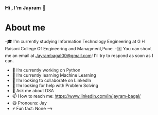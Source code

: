 ### Hi , I'm Jayram 👋

# About me

-🎓  I'm currently studying Information Technology Engineering at G H Raisoni College Of Engineering and Managment,Pune.
-✉️  You can shoot me an email at Jayrambagal00@gmail.com! I'll try to respond as soon as I can.
- 🔭 I’m currently working on Python
- 🌱 I’m currently learning Machine Learning
- 👯 I’m looking to collaborate on LinkedIn
- 🤔 I’m looking for help with Problem Solving
- 💬 Ask me about DSA
- 📫 How to reach me: https://www.linkedin.com/in/jayram-bagal/
- 😄 Pronouns: Jay
- ⚡ Fun fact: None
-->


